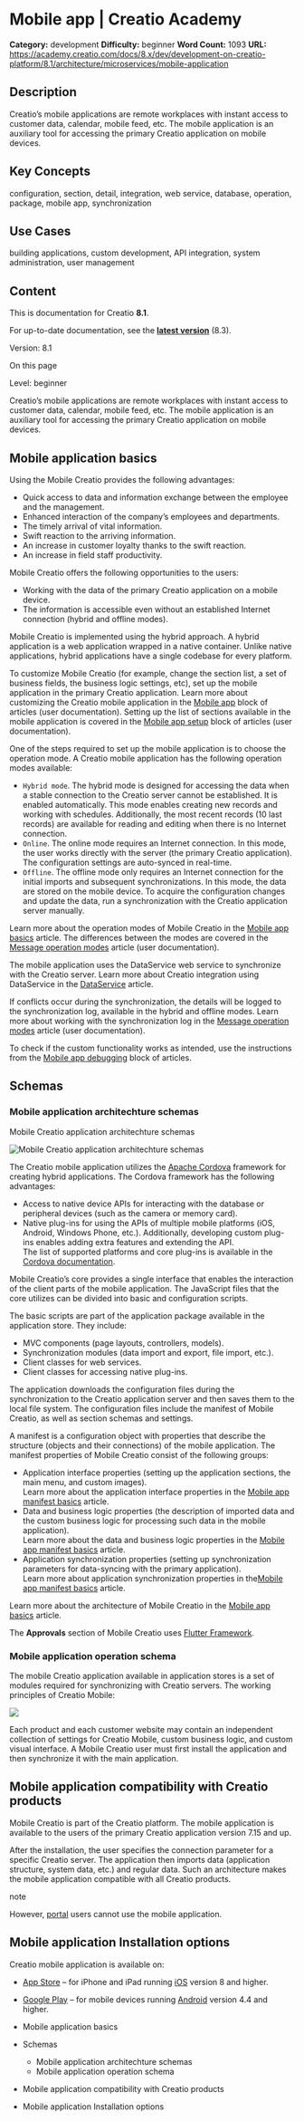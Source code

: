# Mobile app | Creatio Academy

**Category:** development **Difficulty:** beginner **Word Count:** 1093 **URL:**
https://academy.creatio.com/docs/8.x/dev/development-on-creatio-platform/8.1/architecture/microservices/mobile-application

## Description

Creatio’s mobile applications are remote workplaces with instant access to
customer data, calendar, mobile feed, etc. The mobile application is an
auxiliary tool for accessing the primary Creatio application on mobile devices.

## Key Concepts

configuration, section, detail, integration, web service, database, operation,
package, mobile app, synchronization

## Use Cases

building applications, custom development, API integration, system
administration, user management

## Content

This is documentation for Creatio **8.1**.

For up-to-date documentation, see the
**[latest version](/docs/8.x/dev/development-on-creatio-platform/architecture/microservices/mobile-application)**
(8.3).

Version: 8.1

On this page

Level: beginner

Creatio’s mobile applications are remote workplaces with instant access to
customer data, calendar, mobile feed, etc. The mobile application is an
auxiliary tool for accessing the primary Creatio application on mobile devices.

## Mobile application basics​

Using the Mobile Creatio provides the following advantages:

- Quick access to data and information exchange between the employee and the
  management.
- Enhanced interaction of the company’s employees and departments.
- The timely arrival of vital information.
- Swift reaction to the arriving information.
- An increase in customer loyalty thanks to the swift reaction.
- An increase in field staff productivity.

Mobile Creatio offers the following opportunities to the users:

- Working with the data of the primary Creatio application on a mobile device.
- The information is accessible even without an established Internet connection
  (hybrid and offline modes).

Mobile Creatio is implemented using the hybrid approach. A hybrid application is
a web application wrapped in a native container. Unlike native applications,
hybrid applications have a single codebase for every platform.

To customize Mobile Creatio (for example, change the section list, a set of
business fields, the business logic settings, etc), set up the mobile
application in the primary Creatio application. Learn more about customizing the
Creatio mobile application in the
[Mobile app](https://academy.creatio.com/docs/8.x/creatio-apps/category/mobile-app)
block of articles (user documentation). Setting up the list of sections
available in the mobile application is covered in the
[Mobile app setup](https://academy.creatio.com/docs/8.x/no-code-customization/category/mobile-app-setup)
block of articles (user documentation).

One of the steps required to set up the mobile application is to choose the
operation mode. A Creatio mobile application has the following operation modes
available:

- `Hybrid mode`. The hybrid mode is designed for accessing the data when a
  stable connection to the Creatio server cannot be established. It is enabled
  automatically. This mode enables creating new records and working with
  schedules. Additionally, the most recent records (10 last records) are
  available for reading and editing when there is no Internet connection.
- `Online`. The online mode requires an Internet connection. In this mode, the
  user works directly with the server (the primary Creatio application). The
  configuration settings are auto-synced in real-time.
- `Offline`. The offline mode only requires an Internet connection for the
  initial imports and subsequent synchronizations. In this mode, the data are
  stored on the mobile device. To acquire the configuration changes and update
  the data, run a synchronization with the Creatio application server manually.

Learn more about the operation modes of Mobile Creatio in the
[Mobile app basics](https://academy.creatio.com/documents?ver=8.1&id=15851)
article. The differences between the modes are covered in the
[Message operation modes](https://academy.creatio.com/documents?ver=8.1&id=1920&anchor=title-773-3)
article (user documentation).

The mobile application uses the DataService web service to synchronize with the
Creatio server. Learn more about Creatio integration using DataService in the
[DataService](https://academy.creatio.com/documents?ver=8.1&id=15411) article.

If conflicts occur during the synchronization, the details will be logged to the
synchronization log, available in the hybrid and offline modes. Learn more about
working with the synchronization log in the
[Message operation modes](https://academy.creatio.com/documents?ver=8.1&id=1920&anchor=title-773-3)
article (user documentation).

To check if the custom functionality works as intended, use the instructions
from the
[Mobile app debugging](https://academy.creatio.com/docs/8.x/dev/development-on-creatio-platform/category/debugging)
block of articles.

## Schemas​

### Mobile application architechture schemas​

Mobile Creatio application architechture schemas

![Mobile Creatio application architechture schemas](https://academy.creatio.com/sites/default/files/documentation/sdk/ru/BPMonlineWebSDK/Screenshots/Mobile/7.18/scr_MobileArchitecture.png)

The Creatio mobile application utilizes the
[Apache Cordova](https://en.wikipedia.org/w/index.php?title=Apache_Cordova&oldid=972214721)
framework for creating hybrid applications. The Cordova framework has the
following advantages:

- Access to native device APIs for interacting with the database or peripheral
  devices (such as the camera or memory card).
- Native plug-ins for using the APIs of multiple mobile platforms (iOS, Android,
  Windows Phone, etc.). Additionally, developing custom plug-ins enables adding
  extra features and extending the API.  
  The list of supported platforms and core plug-ins is available in the
  [Cordova documentation](https://cordova.apache.org/docs/en/latest/guide/support/index.html).

Mobile Creatio’s core provides a single interface that enables the interaction
of the client parts of the mobile application. The JavaScript files that the
core utilizes can be divided into basic and configuration scripts.

The basic scripts are part of the application package available in the
application store. They include:

- MVC components (page layouts, controllers, models).
- Synchronization modules (data import and export, file import, etc.).
- Client classes for web services.
- Client classes for accessing native plug-ins.

The application downloads the configuration files during the synchronization to
the Creatio application server and then saves them to the local file system. The
configuration files include the manifest of Mobile Creatio, as well as section
schemas and settings.

A manifest is a configuration object with properties that describe the structure
(objects and their connections) of the mobile application. The manifest
properties of Mobile Creatio consist of the following groups:

- Application interface properties (setting up the application sections, the
  main menu, and custom images).  
  Learn more about the application interface properties in the
  [Mobile app manifest basics](https://academy.creatio.com/documents?ver=8.1&id=15861)
  article.
- Data and business logic properties (the description of imported data and the
  custom business logic for processing such data in the mobile application).  
  Learn more about the data and business logic properties in the
  [Mobile app manifest basics](https://academy.creatio.com/documents?ver=8.1&id=15861)
  article.
- Application synchronization properties (setting up synchronization parameters
  for data-syncing with the primary application).  
  Learn more about application synchronization properties in
  the[Mobile app manifest basics](https://academy.creatio.com/documents?ver=8.1&id=15861)
  article.

Learn more about the architecture of Mobile Creatio in the
[Mobile app basics](https://academy.creatio.com/documents?ver=8.1&id=15851)
article.

The **Approvals** section of Mobile Creatio uses
[Flutter Framework](https://flutter.dev/).

### Mobile application operation schema​

The mobile Creatio application available in application stores is a set of
modules required for synchronizing with Creatio servers. The working principles
of Creatio Mobile:

![](https://academy.creatio.com/sites/en/files/documentation/sdk/en/BPMonlineWebSDK/Screenshots/Mobile/scr_MobileWork.png)

Each product and each customer website may contain an independent collection of
settings for Creatio Mobile, custom business logic, and custom visual interface.
A Mobile Creatio user must first install the application and then synchronize it
with the main application.

## Mobile application compatibility with Creatio products​

Mobile Creatio is part of the Creatio platform. The mobile application is
available to the users of the primary Creatio application version 7.15 and up.

After the installation, the user specifies the connection parameter for a
specific Creatio server. The application then imports data (application
structure, system data, etc.) and regular data. Such an architecture makes the
mobile application compatible with all Creatio products.

note

However, [portal](https://academy.creatio.com/documents?ver=8.0&id=1790) users
cannot use the mobile application.

## Mobile application Installation options​

Creatio mobile application is available on:

- [App Store](https://apps.apple.com/app/mobile-creatio/id708432450) – for
  iPhone and iPad running
  [iOS](https://en.wikipedia.org/w/index.php?title=IOS&oldid=108763094) version
  8 and higher.
- [Google Play](https://play.google.com/store/apps/details?id=com.creatio.mobileapp)
  – for mobile devices running
  [Android](https://en.wikipedia.org/w/index.php?title=Android&oldid=108556364)
  version 4.4 and higher.

- Mobile application basics
- Schemas
  - Mobile application architechture schemas
  - Mobile application operation schema
- Mobile application compatibility with Creatio products
- Mobile application Installation options
